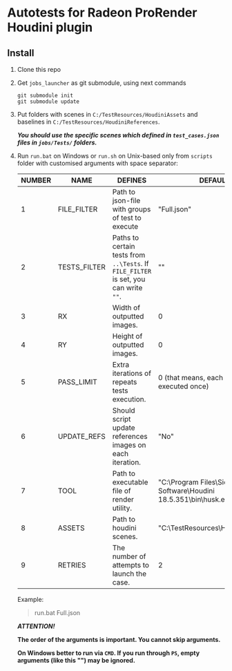# Autotests for Radeon ProRender Houdini plugin

## Install
 1. Clone this repo
 2. Get `jobs_launcher` as git submodule, using next commands

    ```
    git submodule init
    git submodule update
    ```

 3. Put folders with scenes in `C:/TestResources/HoudiniAssets` and baselines in `C:/TestResources/HoudiniReferences`.
 
    ***You should use the specific scenes which defined in `test_cases.json` files in `jobs/Tests/` folders.***

 4. Run `run.bat` on Windows or `run.sh` on Unix-based only from `scripts` folder with customised arguments with space separator:

    | NUMBER | NAME         | DEFINES                                                                              | DEFAULT                                                                |
    |--------|--------------|--------------------------------------------------------------------------------------|------------------------------------------------------------------------|
    | 1      | FILE_FILTER  | Path to json-file with groups of test to execute                                     | "Full.json"                                                            |
    | 2      | TESTS_FILTER | Paths to certain tests from `..\Tests`. If `FILE_FILTER` is set, you can write `""`. | ""                                                                     |
    | 3      | RX           | Width of outputted images.                                                           | 0                                                                      |
    | 4      | RY           | Height of outputted images.                                                          | 0                                                                      |
    | 5      | PASS_LIMIT   | Extra iterations of repeats tests execution.                                         | 0 (that means, each test will be executed once)                         |
    | 6      | UPDATE_REFS  | Should script update references images on each iteration.                            | "No"                                                                   |
    | 7      | TOOL         | Path to executable file of render utility.                                           | "C:\Program Files\Side Effects Software\Houdini 18.5.351\bin\husk.exe" |
    | 8      | ASSETS       | Path to houdini scenes.                                                              | "C:\TestResources\HoudiniAssets"                                       |
    | 9      | RETRIES      | The number of attempts to launch the case.                                           | 2                                                                      |

    Example:
    > run.bat Full.json

    ***ATTENTION!***

    **The order of the arguments is important. You cannot skip arguments.**

    **On Windows better to run via `CMD`. If you run through `PS`, empty arguments (like this "") may be ignored.**
